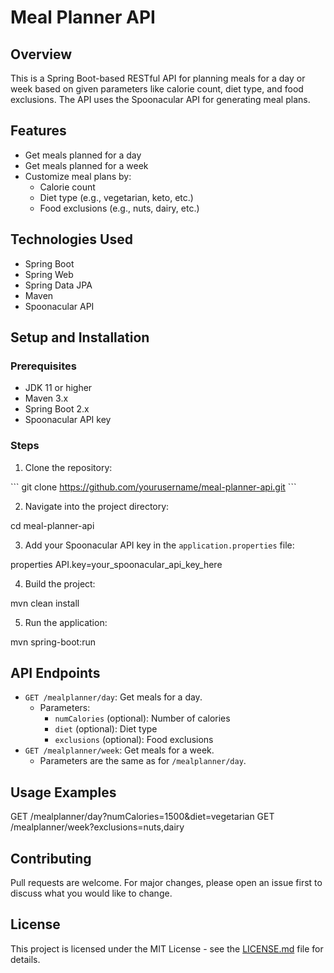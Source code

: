 # Meal Planner API

## Overview

This is a Spring Boot-based RESTful API for planning meals for a day or week based on given parameters like calorie count, diet type, and food exclusions. The API uses the Spoonacular API for generating meal plans.

## Features

- Get meals planned for a day
- Get meals planned for a week
- Customize meal plans by:
  - Calorie count
  - Diet type (e.g., vegetarian, keto, etc.)
  - Food exclusions (e.g., nuts, dairy, etc.)

## Technologies Used

- Spring Boot
- Spring Web
- Spring Data JPA
- Maven
- Spoonacular API

## Setup and Installation

### Prerequisites

- JDK 11 or higher
- Maven 3.x
- Spring Boot 2.x
- Spoonacular API key

### Steps

1. Clone the repository:

\`\`\`
git clone https://github.com/yourusername/meal-planner-api.git
\`\`\`

2. Navigate into the project directory:

cd meal-planner-api


3. Add your Spoonacular API key in the `application.properties` file:

properties
API.key=your_spoonacular_api_key_here


4. Build the project:


mvn clean install


5. Run the application:


mvn spring-boot:run


## API Endpoints

- `GET /mealplanner/day`: Get meals for a day.
    - Parameters:
        - `numCalories` (optional): Number of calories
        - `diet` (optional): Diet type
        - `exclusions` (optional): Food exclusions
- `GET /mealplanner/week`: Get meals for a week.
    - Parameters are the same as for `/mealplanner/day`.

## Usage Examples


GET /mealplanner/day?numCalories=1500&diet=vegetarian
GET /mealplanner/week?exclusions=nuts,dairy


## Contributing

Pull requests are welcome. For major changes, please open an issue first to discuss what you would like to change.

## License

This project is licensed under the MIT License - see the [LICENSE.md](LICENSE.md) file for details.

